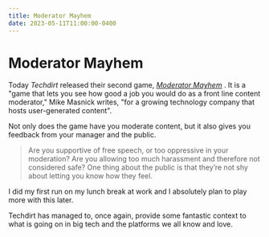 ```yaml
---
title: Moderator Mayhem
date: 2023-05-11T11:00:00-0400
---
```


# Moderator Mayhem <a href="https://moderatormayhem.engine.is/"><i class="fa-solid fa-link"></i></a>

Today _Techdirt_ released their second game, _[Moderator Mayhem](https://moderatormayhem.engine.is/)_ . It is a "game that lets you see how good a job you would do as a front line content moderator," Mike Masnick writes, "for a growing technology company that hosts user-generated content".

Not only does the game have you moderate content, but it also gives you feedback from your manager and the public.

> Are you supportive of free speech, or too oppressive in your moderation? Are you allowing too much harassment and therefore not considered safe? One thing about the public is that they’re not shy about letting you know how they feel.

I did my first run on my lunch break at work and I absolutely plan to play more with this later.

Techdirt has managed to, once again, provide some fantastic context to what is going on in big tech and the platforms we all know and love.